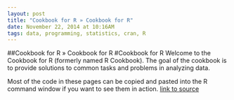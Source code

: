 ```yaml
---
layout: post
title: "Cookbook for R » Cookbook for R"
date: November 22, 2014 at 10:16AM
tags: data, programming, statistics, cran, R
---
```

##Cookbook for R » Cookbook for R
#Cookbook for R
Welcome to the Cookbook for R (formerly named R Cookbook). The goal of the cookbook is to provide solutions to common tasks and problems in analyzing data.

Most of the code in these pages can be copied and pasted into the R command window if you want to see them in action.
[link to source](http://ift.tt/KqDXyn) 
